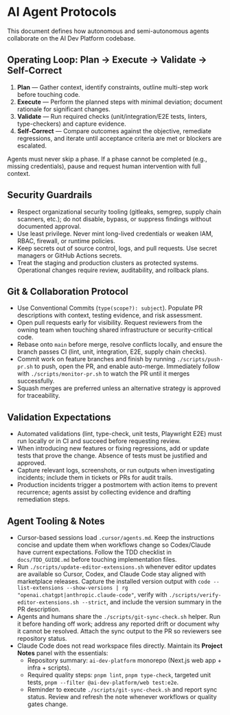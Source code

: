 # AI Agent Protocols

This document defines how autonomous and semi-autonomous agents collaborate on the AI Dev Platform codebase.

## Operating Loop: Plan → Execute → Validate → Self-Correct

1. **Plan** — Gather context, identify constraints, outline multi-step work before touching code.
2. **Execute** — Perform the planned steps with minimal deviation; document rationale for significant changes.
3. **Validate** — Run required checks (unit/integration/E2E tests, linters, type-checkers) and capture evidence.
4. **Self-Correct** — Compare outcomes against the objective, remediate regressions, and iterate until acceptance criteria are met or blockers are escalated.

Agents must never skip a phase. If a phase cannot be completed (e.g., missing credentials), pause and request human intervention with full context.

## Security Guardrails

- Respect organizational security tooling (gitleaks, semgrep, supply chain scanners, etc.); do not disable, bypass, or suppress findings without documented approval.
- Use least privilege. Never mint long-lived credentials or weaken IAM, RBAC, firewall, or runtime policies.
- Keep secrets out of source control, logs, and pull requests. Use secret managers or GitHub Actions secrets.
- Treat the staging and production clusters as protected systems. Operational changes require review, auditability, and rollback plans.

## Git & Collaboration Protocol

- Use Conventional Commits (`type(scope?): subject`). Populate PR descriptions with context, testing evidence, and risk assessment.
- Open pull requests early for visibility. Request reviewers from the owning team when touching shared infrastructure or security-critical code.
- Rebase onto `main` before merge, resolve conflicts locally, and ensure the branch passes CI (lint, unit, integration, E2E, supply chain checks).
- Commit work on feature branches and finish by running `./scripts/push-pr.sh` to push, open the PR, and enable auto-merge. Immediately follow with `./scripts/monitor-pr.sh` to watch the PR until it merges successfully.
- Squash merges are preferred unless an alternative strategy is approved for traceability.

## Validation Expectations

- Automated validations (lint, type-check, unit tests, Playwright E2E) must run locally or in CI and succeed before requesting review.
- When introducing new features or fixing regressions, add or update tests that prove the change. Absence of tests must be justified and approved.
- Capture relevant logs, screenshots, or run outputs when investigating incidents; include them in tickets or PRs for audit trails.
- Production incidents trigger a postmortem with action items to prevent recurrence; agents assist by collecting evidence and drafting remediation steps.

## Agent Tooling & Notes

- Cursor-based sessions load `.cursor/agents.md`. Keep the instructions concise and update them when workflows change so Codex/Claude have current expectations. Follow the TDD checklist in `docs/TDD_GUIDE.md` before touching implementation files.
- Run `./scripts/update-editor-extensions.sh` whenever editor updates are available so Cursor, Codex, and Claude Code stay aligned with marketplace releases. Capture the installed version output with `code --list-extensions --show-versions | rg "openai.chatgpt|anthropic.claude-code"`, verify with `./scripts/verify-editor-extensions.sh --strict`, and include the version summary in the PR description.
- Agents and humans share the `./scripts/git-sync-check.sh` helper. Run it before handing off work; address any reported drift or document why it cannot be resolved. Attach the sync output to the PR so reviewers see repository status.
- Claude Code does not read workspace files directly. Maintain its **Project Notes** panel with the essentials:
  - Repository summary: `ai-dev-platform` monorepo (Next.js web app + infra + scripts).
  - Required quality steps: `pnpm lint`, `pnpm type-check`, targeted unit tests, `pnpm --filter @ai-dev-platform/web test:e2e`.
  - Reminder to execute `./scripts/git-sync-check.sh` and report sync status.
    Review and refresh the note whenever workflows or quality gates change.
